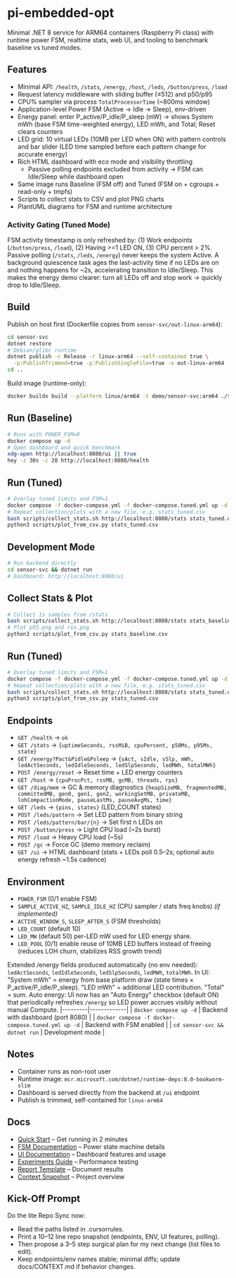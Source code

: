 # pi-embedded-opt

Minimal .NET 8 service for ARM64 containers (Raspberry Pi class) with runtime power FSM, realtime stats, web UI, and tooling to benchmark baseline vs tuned modes.

## Features
- Minimal API: `/health`, `/stats`, `/energy`, `/host`, `/leds`, `/button/press`, `/load`
- Request latency middleware with sliding buffer (≤512) and p50/p95
- CPU% sampler via process `TotalProcessorTime` (~800ms window)
- Application-level Power FSM (Active → Idle → Sleep), env-driven
 - Energy panel: enter P_active/P_idle/P_sleep (mW) → shows System mWh (base FSM time-weighted energy), LED mWh, and Total; Reset clears counters
- LED grid: 10 virtual LEDs (10MB per LED when ON) with pattern controls and bar slider (LED time sampled before each pattern change for accurate energy)
- Rich HTML dashboard with eco mode and visibility throttling
  - Passive polling endpoints excluded from activity → FSM can Idle/Sleep while dashboard open
- Same image runs Baseline (FSM off) and Tuned (FSM on + cgroups + read-only + tmpfs)
- Scripts to collect stats to CSV and plot PNG charts
- PlantUML diagrams for FSM and runtime architecture

### Activity Gating (Tuned Mode)
FSM activity timestamp is only refreshed by: (1) Work endpoints (`/button/press`, `/load`), (2) Having >=1 LED ON, (3) CPU percent > 2%. Passive polling (`/stats`, `/leds`, `/energy`) never keeps the system Active. A background quiescence task ages the last-activity time if no LEDs are on and nothing happens for ~2s, accelerating transition to Idle/Sleep. This makes the energy demo clearer: turn all LEDs off and stop work → quickly drop to Idle/Sleep.

## Build
Publish on host first (Dockerfile copies from `sensor-svc/out-linux-arm64`):
```bash
cd sensor-svc
dotnet restore
# Debian/glibc runtime
dotnet publish -c Release -r linux-arm64 --self-contained true \
  -p:PublishTrimmed=true -p:PublishSingleFile=true -o out-linux-arm64
cd ..
```
Build image (runtime-only):
```bash
docker buildx build --platform linux/arm64 -t demo/sensor-svc:arm64 ./sensor-svc
```

## Run (Baseline)
```bash
# Runs with POWER_FSM=0
docker compose up -d
# Open dashboard and quick benchmark
xdg-open http://localhost:8080/ui || true
hey -z 30s -c 20 http://localhost:8080/health
```

## Run (Tuned)
```bash
# Overlay tuned limits and FSM=1
docker compose -f docker-compose.yml -f docker-compose.tuned.yml up -d --build
# Repeat collection/plots with a new file, e.g. stats_tuned.csv
bash scripts/collect_stats.sh http://localhost:8080/stats stats_tuned.csv
python3 scripts/plot_from_csv.py stats_tuned.csv
```

## Development Mode
```bash
# Run backend directly
cd sensor-svc && dotnet run
# Dashboard: http://localhost:8080/ui
```

## Collect Stats & Plot
```bash
# Collect 1s samples from /stats
bash scripts/collect_stats.sh http://localhost:8080/stats stats_baseline.csv
# Plot p95.png and rss.png
python3 scripts/plot_from_csv.py stats_baseline.csv
```

## Run (Tuned)
```bash
# Overlay tuned limits and FSM=1
docker compose -f docker-compose.yml -f docker-compose.tuned.yml up -d --build
# Repeat collection/plots with a new file, e.g. stats_tuned.csv
bash scripts/collect_stats.sh http://localhost:8080/stats stats_tuned.csv
python3 scripts/plot_from_csv.py stats_tuned.csv
```

## Endpoints
- `GET /health` → `ok`
- `GET /stats` → `{uptimeSeconds, rssMiB, cpuPercent, p50Ms, p95Ms, state}`
- `GET /energy?Pact&Pidle&Psleep` → `{sAct, sIdle, sSlp, mWh, ledActSeconds, ledIdleSeconds, ledSlpSeconds, ledMWh, totalMWh}`
- `POST /energy/reset` → Reset time + LED energy counters
- `GET /host` → `{cpuProcPct, rssMB, gcMB, threads, rps}`
- `GET /diag/mem` → GC & memory diagnostics `{heapSizeMB, fragmentedMB, committedMB, gen0, gen1, gen2, workingSetMB, privateMB, lohCompactionMode, pauseLastMs, pauseAvgMs, time}`
- `GET /leds` → `{pins, states}` (LED_COUNT states)
- `POST /leds/pattern` → Set LED pattern from binary string
- `POST /leds/pattern/bar/{n}` → Set first n LEDs on
- `POST /button/press` → Light CPU load (~2s burst)
- `POST /load` → Heavy CPU load (~5s)
- `POST /gc` → Force GC (demo memory reclaim)
- `GET /ui` → HTML dashboard (stats + LEDs poll 0.5–2s; optional auto energy refresh ~1.5s cadence)

## Environment
- `POWER_FSM` (0/1 enable FSM)
- `SAMPLE_ACTIVE_HZ`, `SAMPLE_IDLE_HZ` (CPU sampler / stats freq knobs) *(if implemented)*
- `ACTIVE_WINDOW_S`, `SLEEP_AFTER_S` (FSM thresholds)
- `LED_COUNT` (default 10)
- `LED_MW` (default 50) per-LED mW used for LED energy share.
- `LED_POOL` (0/1) enable reuse of 10MB LED buffers instead of freeing (reduces LOH churn, stabilizes RSS growth trend)

Extended /energy fields produced automatically (no env needed): `ledActSeconds`, `ledIdleSeconds`, `ledSlpSeconds`, `ledMWh`, `totalMWh`.
In UI: "System mWh" = energy from base platform draw (state times × P_active/P_idle/P_sleep). "LED mWh" = additional LED contribution. "Total" = sum.
Auto energy: UI now has an "Auto Energy" checkbox (default ON) that periodically refreshes `/energy` so LED power accrues visibly without manual Compute.
|---------|-------------|
| `docker compose up -d` | Backend with dashboard (port 8080) |
| `docker compose -f docker-compose.tuned.yml up -d` | Backend with FSM enabled |
| `cd sensor-svc && dotnet run` | Development mode |

## Notes
- Container runs as non-root user
- Runtime image: `mcr.microsoft.com/dotnet/runtime-deps:8.0-bookworm-slim`
- Dashboard is served directly from the backend at `/ui` endpoint
- Publish is trimmed, self-contained for `linux-arm64`

## Docs
- [Quick Start](docs/QUICKSTART.md) – Get running in 2 minutes
- [FSM Documentation](docs/FSM.md) – Power state machine details
- [UI Documentation](docs/UI.md) – Dashboard features and usage
- [Experiments Guide](docs/EXPERIMENTS.md) – Performance testing
- [Report Template](docs/REPORT_TEMPLATE.md) – Document results
- [Context Snapshot](docs/CONTEXT_SNAPSHOT.md) – Project overview

## Kick-Off Prompt 
Do the lite Repo Sync now:
- Read the paths listed in .cursorrules.
- Print a 10–12 line repo snapshot (endpoints, ENV, UI features, polling).
- Then propose a 3–5 step surgical plan for my next change (list files to edit).
- Keep endpoints/env names stable; minimal diffs; update docs/CONTEXT.md if behavior changes.
